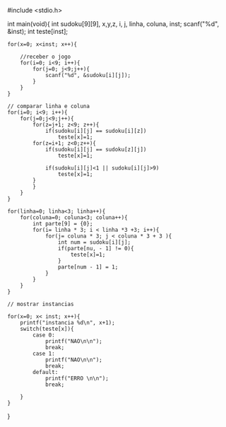 #include <stdio.h>

int main(void){
    int sudoku[9][9], x,y,z, i, j, linha, coluna, inst;
    scanf("%d", &inst);
    int teste[inst];
    
    for(x=0; x<inst; x++){
        
        //receber o jogo
        for(i=0; i<9; i++){
            for(j=0; j<9;j++){
                scanf("%d", &sudoku[i][j]);
            }
        }
    }
    
    // comparar linha e coluna
    for(i=0; i<9; i++){
        for(j=0;j<9;j++){
            for(z=j+1; z<9; z++){
                if(sudoku[i][j] == sudoku[i][z])
                    teste[x]=1;
            for(z=i+1; z<0;z++){
                if(sudoku[i][j] == sudoku[z][j])
                    teste[x]=1;
                    
                if(sudoku[i][j]<1 || sudoku[i][j]>9)
                    teste[x]=1;
            }
            }
        }
    }
    
    for(linha=0; linha<3; linha++){
        for(coluna=0; coluna<3; coluna++){
            int parte[9] = {0};
            for(i= linha * 3; i < linha *3 +3; i++){
                for(j= coluna * 3; j < coluna * 3 + 3 ){
                    int num = sudoku[i][j];
                    if(parte[nu, - 1] != 0){
                        teste[x]=1;
                    }
                    parte[num - 1] = 1;
                }
            }
        }
    }
    
    // mostrar instancias 
    
    for(x=0; x< inst; x++){
        printf("instancia %d\n", x+1);
        switch(teste[x]){
            case 0:
                printf("NAO\n\n");
                break;
            case 1: 
                printf("NAO\n\n");
                break;
            default:
                printf("ERRO \n\n");
                break;
        
        }
    }
}

